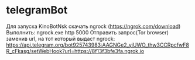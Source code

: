 # telegramBot
Для запуска KinoBotNsk скачать ngrock (https://ngrok.com/download)
Выполнить: ngrock.exe http 5000
Отправить запрос(Tor browser) заменив url, на тот который выдаст ngrock:
https://api.telegram.org/bot925743983:AAGNGe2_yiUWO_thw3CCRpcfwF8R_cFkasg/setWebHook?url=https://8f13f3bfe3fa.ngrok.io
